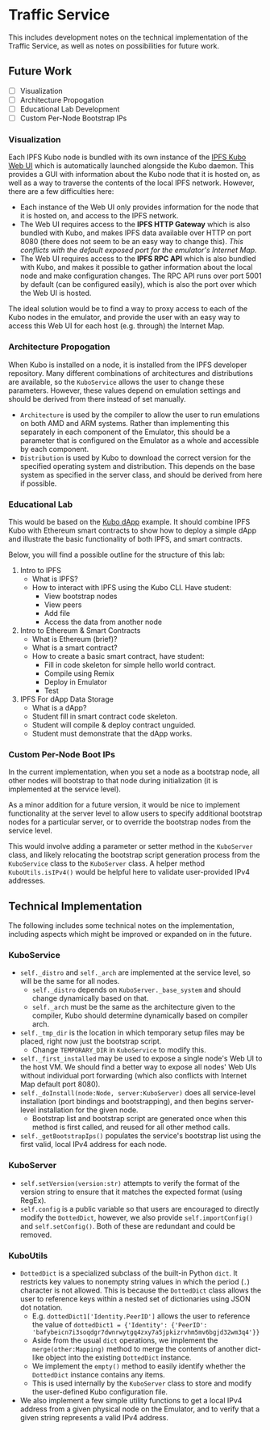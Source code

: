 # Traffic Service
This includes development notes on the technical implementation of the Traffic Service, as well as notes on possibilities for future work.

## Future Work
- [ ] Visualization
- [ ] Architecture Propogation
- [ ] Educational Lab Development
- [ ] Custom Per-Node Bootstrap IPs

### Visualization
Each IPFS Kubo node is bundled with its own instance of the [IPFS Kubo Web UI](https://github.com/ipfs/ipfs-webui)
which is automatically launched alongside the Kubo daemon. This provides a GUI with information
about the Kubo node that it is hosted on, as well as a way to traverse the contents of the
local IPFS network. However, there are a few difficulties here:
- Each instance of the Web UI only provides information for the node that it is hosted on, and
access to the IPFS network.
- The Web UI requires access to the **IPFS HTTP Gateway** which is also bundled with Kubo, and
makes IPFS data available over HTTP on port 8080 (there does not seem to be an easy way to change this). *This conflicts with the default exposed port for the emulator's Internet Map.*
- The Web UI requires access to the **IPFS RPC API** which is also bundled with Kubo, and makes it possible to gather information about the local node and make configuration changes.
The RPC API runs over port 5001 by default (can be configured easily), which is also the port
over which the Web UI is hosted.

The ideal solution would be to find a way to proxy access to each of the Kubo nodes in the emulator, and provide the user with an easy way to access this Web UI for each host (e.g. through) the Internet Map.

### Architecture Propogation
When Kubo is installed on a node, it is installed from the IPFS developer repository. Many
different combinations of architectures and distributions are available, so the `KuboService`
allows the user to change these parameters. However, these values depend on emulation settings
and should be derived from there instead of set manually.
- `Architecture` is used by the compiler to allow the user to run emulations on both AMD and
  ARM systems. Rather than implementing this separately in each component of the Emulator,
  this should be a parameter that is configured on the Emulator as a whole and accessible by
  each component.
- `Distribution` is used by Kubo to download the correct version for the specified operating
  system and distribution. This depends on the base system as specified in the server class,
  and should be derived from here if possible.

### Educational Lab
This would be based on the [Kubo dApp](/examples/not-ready-examples/28-kubo-dapp/README.md) example. It should combine IPFS Kubo with Ethereum smart contracts to show how to deploy a simple dApp and illustrate the basic functionality of both IPFS, and smart contracts.

Below, you will find a possible outline for the structure of this lab:
1. Intro to IPFS
   - What is IPFS?
   - How to interact with IPFS using the Kubo CLI. Have student:
      - View bootstrap nodes
      - View peers
      - Add file
      - Access the data from another node
2. Intro to Ethereum & Smart Contracts
   - What is Ethereum (brief)?
   - What is a smart contract?
   - How to create a basic smart contract, have student:
     - Fill in code skeleton for simple hello world contract.
     - Compile using Remix
     - Deploy in Emulator
     - Test
3. IPFS For dApp Data Storage
   - What is a dApp?
   - Student fill in smart contract code skeleton.
   - Student will compile & deploy contract unguided.
   - Student must demonstrate that the dApp works.

### Custom Per-Node Boot IPs
In the current implementation, when you set a node as a bootstrap node, all other nodes
will bootstrap to that node during initialization (it is implemented at the service
level).

As a minor addition for a future version, it would be nice to implement functionality
at the server level to allow users to specify additional bootstrap nodes for a
particular server, or to override the bootstrap nodes from the service level.

This would involve adding a parameter or setter method in the `KuboServer` class, and
likely relocating the bootstrap script generation process from the `KuboService` class
to the `KuboServer` class. A helper method `KuboUtils.isIPv4()` would be helpful here
to validate user-provided IPv4 addresses.

## Technical Implementation
The following includes some technical notes on the implementation, including aspects which might be improved or expanded on in the future.

### KuboService
- `self._distro` and `self._arch` are implemented at the service level, so will be the same for all nodes.
    - `self._distro` depends on `KuboServer._base_system` and should change dynamically based on that.
    - `self._arch` must be the same as the architecture given to the compiler, Kubo should determine dynamically based on compiler arch.
- `self._tmp_dir` is the location in which temporary setup files may be placed, right now just the bootstrap script.
    - Change `TEMPORARY_DIR` in `KuboService` to modify this.
- `self._first_installed` may be used to expose a single node's Web UI to the host VM. We should find a better way to expose all nodes' Web UIs without individual port forwarding (which also conflicts with Internet Map default port 8080).
- `self._doInstall(node:Node, server:KuboServer)` does all service-level installation (port bindings and bootstrapping), and then begins server-level installation for the given node.
    - Bootstrap list and bootstrap script are generated once when this method is first called, and reused for all other method calls.
- `self._getBootstrapIps()` populates the service's bootstrap list using the first valid, local IPv4 address for each node.

### KuboServer
- `self.setVersion(version:str)` attempts to verify the format of the version string to ensure that it matches the expected format (using RegEx).
- `self.config` is a public variable so that users are encouraged to directly modify the `DottedDict`, however, we also provide `self.importConfig()` and `self.setConfig()`. Both of these are redundant and could be removed.

### KuboUtils
- `DottedDict` is a specialized subclass of the built-in Python `dict`. It restricts key values
  to nonempty string values in which the period (`.`) character is not allowed. This is
  because the `DottedDict` class allows the user to reference keys within a nested set of
  dictionaries using JSON dot notation.
    - E.g. `dottedDict1['Identity.PeerID']` allows the user to reference the value of `dottedDict1 = {'Identity': {'PeerID': 'bafybeicn7i3soqdgr7dwnrwytgq4zxy7a5jpkizrvhm5mv6bgjd32wm3q4'}}`
    - Aside from the usual `dict` operations, we implement the `merge(other:Mapping)` method
    to merge the contents of another dict-like object into the existing `DottedDict` instance.
    - We implement the `empty()` method to easily identify whether the `DottedDict` instance
    contains any items.
    - This is used internally by the `KuboServer` class to store and modify the user-defined
      Kubo configuration file.
- We also implement a few simple utility functions to get a local IPv4 address from a given
  physical node on the Emulator, and to verify that a given string represents a valid IPv4
  address.